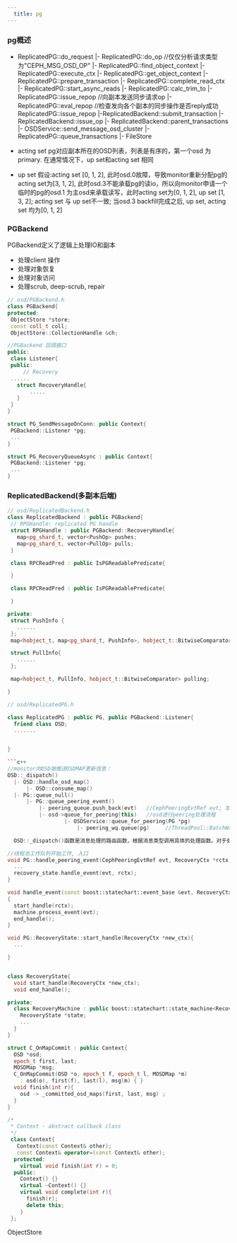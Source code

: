```yaml
---
  title: pg
---
```


### pg概述

- ReplicatedPG::do_request
  |- ReplicatedPG::do_op  //仅仅分析请求类型为"CEPH_MSG_OSD_OP"
        |- ReplicatedPG::find_object_context
              |-ReplicatedPG::execute_ctx    |- ReplicatedPG::get_object_context
                    |- ReplicatedPG::prepare_transaction
                          |- ReplicatedPG::complete_read_ctx
                          |- ReplicatedPG::start_async_reads
                          |- ReplicatedPG::calc_trim_to
                          |- ReplicatedPG::issue_repop  //向副本发送同步请求op
                          |- ReplicatedPG::eval_repop   //检查发向各个副本的同步操作是否reply成功
  ReplicatedPG::issue_repop
    |-ReplicatedBackend::submit_transaction
      |- ReplicatedBackend::issue_op               |- ReplicatedBackend::parent_transactions
         |- OSDService::send_message_osd_cluster          |- ReplicatedPG::queue_transactions
                                                              |- FileStore


- acting set
  pg对应副本所在的OSD列表，列表是有序的，第一个osd 为 primary. 在通常情况下，up set和acting set 相同

- up set
  假设:acting set [0, 1, 2], 此时osd.0故障，导致monitor重新分配pg的acting set为[3, 1, 2], 此时osd.3不能承载pg的读io，所以向monitor申请一个临时的pg的osd.1 为主osd来承载读写，此时acting set为[0, 1, 2], up set [1, 3, 2]; acting set 与 up set不一致;
  当osd.3 backfill完成之后, up set, acting set 均为[0, 1, 2]

### PGBackend
PGBackend定义了逻辑上处理IO和副本

- 处理client 操作
- 处理对象恢复
- 处理对象访问
- 处理scrub, deep-scrub, repair

 ```c++
// osd/PGBackend.h
class PGBackend{
protected:
  ObjectStore *store;
  const coll_t coll;
  ObjectStore::CollectionHandle &ch;

//PGBackend 回调接口
public:
  class Listener{
  public:
      // Recovery
  ......
    struct RecoveryHandle{
        .....
    }
  }
}

struct PG_SendMessageOnConn: public Context{
  PGBackend::Listener *pg;
  ...
}

struct PG_RecoveryQueueAsync : public Context{
  PGBackend::Listener *pg;
  ...
}
 ```

### ReplicatedBackend(多副本后端)

 ```c++
// osd/ReplicatedBackend.h
class ReplicatedBackend : public PGBackend{
  // RPGHandle: replicated PG handle
  struct RPGHandle : public PGBackend::RecoveryHandle{
    map<pg_shard_t, vector<PushOp> pushes;
    map<pg_shard_t, vector<PullOp> pulls;
  }

  class RPCReadPred : public IsPGReadablePredicate{

  }

  class RPCReadPred : public IsPGReadablePredicate{

  }

private:
  struct PushInfo {
    ......
  };
  map<hobject_t, map<pg_shard_t, PushInfo>, hobject_t::BitwiseComparator> pushing;

  struct PullInfo{
    ......
  };

  map<hobject_t, PullInfo, hobject_t::BitwiseComparator> pulling;

}
```

```c++
// osd/ReplicatedPG.h

class ReplicatedPG : public PG, public PGBackend::Listener{
  friend class OSD;
  .......


}

```c++
//monitor向OSD端推送OSDMAP更新信息：
OSD::_dispatch()
  |- OSD::handle_osd_map()
      |- OSD::consume_map()
  |- PG::queue_null()
      |- PG::queue_peering_event()
          |- peering_queue.push_back(evt)   //CephPeeringEvtRef evt; 加入peering队列
          |- osd->queue_for_peering(this)   //osd进行peering处理流程
                  |- OSDService::queue_for_peering(PG *pg)
                      |- peering_wq.queue(pg)     //ThreadPool::BatchWorkQueue<PG> &peering_wq;

  OSD::_dispatch()函数是消息处理的路由函数，根据消息类型调用具体的处理函数。对于处理Monitor节点发送过来的OSDMap消息，则由handle_osd_map()函数进行处理。在handle_osd_map()函数中首先对OSDMap消息进行解析且得到OSDMap且保存，之后调用consume_map()做进一步处理。在consume_map()函数中遍历该OSD节点上已有的PGs且统计出primary/replicas/stray的数量，其次唤醒等待OSDMap的PGs，最后遍历当前OSD节点上所有PGs且调用PG::queue_null()函数将OSD节点上所有PGs添加到peering队列中。

//线程池工作队列开始工作, 入口
void PG::handle_peering_event(CephPeeringEvtRef evt, RecoveryCtx *rctx){
  ...
  recovery_state.handle_event(evt, rctx);
}

void handle_event(const boost::statechart::event_base &evt, RecoveryCtx *rctx)
{
  start_handle(rctx);
  machine.process_event(evt);
  end_handle();
}

void PG::RecoveryState::start_handle(RecoveryCtx *new_ctx){
  ...

}


class RecoveryState{
  void start_handle(RecoveryCtx *new_ctx);
  void end_handle();

private:
  class RecoveryMachine : public boost::statechart::state_machine<RecoveryMachine, Inital> {
    RecoveryState *state;
    ...
  }
}


```





```c++
struct C_OnMapCommit : public Context{
  OSD *osd;
  epoch_t first, last;
  MOSDMap *msg;
  C_OnMapCommit(OSD *o, epoch_t f, epoch_t l, MOSDMap *m)
    : osd(o), first(f), last(l), msg(m) { }
  void finish(int r){
    osd -> _committed_osd_maps(first, last, msg) ;
  }
}

/*
 * Context - abstract callback class
 */
 class Context{
   Context(const Context& other);
   const Context& operator=(const Context& other);
  protected:
    virtual void finish(int r) = 0;
  public:
    Context() {}
    virtual ~Context() {}
    virtual void complete(int r){
      finish(r);
      delete this;
    }
 };
```

ObjectStore
